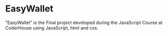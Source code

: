 # EasyWallet
"EasyWallet" is the Final project developed during the JavaScript Course at CoderHouse using JavaScript, html and css.
